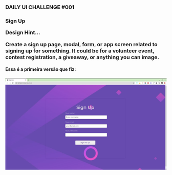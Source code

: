 <h3> DAILY UI CHALLENGE #001 <h3>

<p>Sign Up<p>
 

<p>Design Hint...<p>

<p>Create a sign up page, modal, form, or app screen related to signing up for something. It could be for a volunteer event, contest registration, a giveaway, or anything you can image.<p>

<h4> Essa é a primeira versão que fiz: <h4>
<img src="./001.jpeg">
